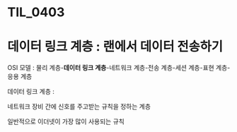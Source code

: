 # TIL_0403

 

# 데이터 링크 계층 : 랜에서 데이터 전송하기

OSI 모델 : 물리 계층-**데이터 링크 계층**-네트워크 계층-전송 계층-세션 계층-표현 계층-응용 계층

데이터 링크 계층 : 

네트워크 장비 간에 신호를 주고받는 규칙을 정하는 계층

일반적으로 이더넷이 가장 많이 사용되는 규칙
